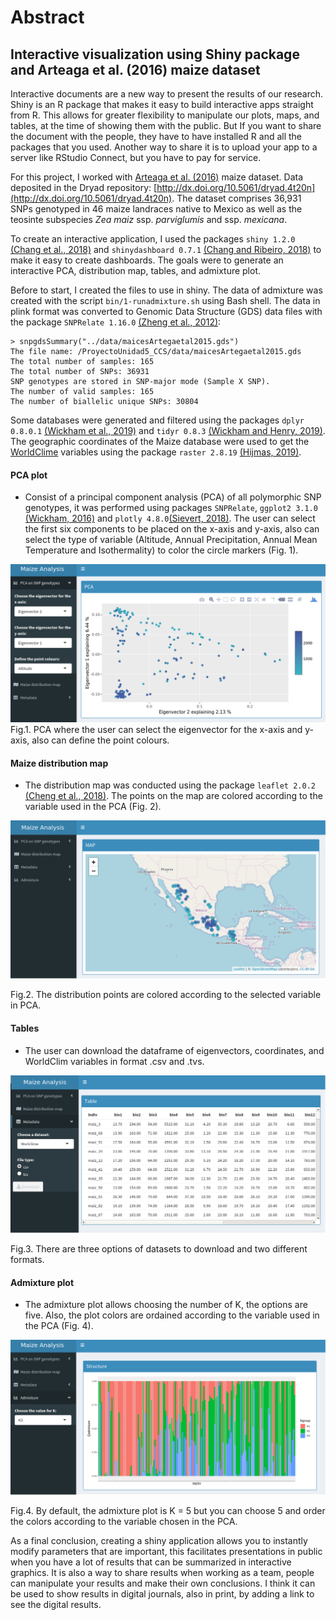 # Abstract

## Interactive visualization using Shiny package and Arteaga et al. (2016) maize dataset

Interactive documents are a new way to present the results of our research. Shiny is an R package that makes it easy to build interactive apps straight from R. This allows for greater flexibility to manipulate our plots, maps, and tables, at the time of showing them with the public. But If you want to share the document with the people, they have to have installed R and all the packages that you used. Another way to share it is to upload your app to a server like RStudio Connect, but you have to pay for service.

For this project, I worked with [Arteaga et al. (2016)](https://www.sciencedirect.com/science/article/pii/S2213596015300714?via%3Dihub) maize dataset. Data deposited in the Dryad repository: [http://dx.doi.org/10.5061/dryad.4t20n](http://dx.doi.org/10.5061/dryad.4t20n). The dataset comprises 36,931 SNPs genotyped in 46 maize landraces native to Mexico as well as the teosinte subspecies *Zea maiz* ssp. *parviglumis* and ssp. *mexicana*.  

To create an interactive application, I used the packages `shiny 1.2.0` [(Chang et al., 2018)](https://cran.r-project.org/web/packages/shiny/index.html) and `shinydashboard 0.7.1` [(Chang and Ribeiro, 2018)](https://cran.r-project.org/web/packages/shinydashboard/index.html) to make it easy to create dashboards. The goals were to generate an interactive PCA, distribution map, tables, and admixture plot.

Before to start, I created the files to use in shiny. The data of admixture was created with the script `bin/1-runadmixture.sh` using  Bash shell. The data in plink format was converted to Genomic Data Structure (GDS) data files with the package `SNPRelate 1.16.0` [(Zheng et al., 2012)](https://academic.oup.com/bioinformatics/article/28/24/3326/245844):
```
> snpgdsSummary("../data/maicesArtegaetal2015.gds")
The file name: /ProyectoUnidad5_CCS/data/maicesArtegaetal2015.gds
The total number of samples: 165
The total number of SNPs: 36931
SNP genotypes are stored in SNP-major mode (Sample X SNP).
The number of valid samples: 165
The number of biallelic unique SNPs: 30804
```
Some databases were generated and filtered using the packages `dplyr 0.8.0.1` [(Wickham et al., 2019)](https://cran.r-project.org/web/packages/dplyr/index.html) and `tidyr 0.8.3` [(Wickham and Henry, 2019)](https://cran.r-project.org/web/packages/tidyr/index.html). The geographic coordinates of the Maize database were used to get the [WorldClime](https://www.worldclim.org/bioclim) variables using the package `raster 2.8.19` [(Hijmas, 2019)](https://cran.r-project.org/web/packages/raster/index.html).


#### PCA plot

- Consist of a principal component analysis (PCA) of all polymorphic SNP genotypes, it was performed using packages `SNPRelate`,  `ggplot2 3.1.0` [(Wickham, 2016)](https://ggplot2.tidyverse.org/) and `plotly 4.8.0`[(Sievert, 2018)](https://plotly-r.com/). The user can select the first six components to be placed on the x-axis and y-axis, also can select the type of variable (Altitude, Annual Precipitation, Annual Mean Temperature and Isothermality) to color the circle markers (Fig. 1).

![PCA_example.png](PCA_example.png)
Fig.1. PCA where the user can select the eigenvector for the x-axis and y-axis, also can define the point colours.

#### Maize distribution map

- The distribution map was conducted using the package `leaflet 2.0.2` [(Cheng et al., 2018)](https://cran.r-project.org/web/packages/leaflet/index.html). The points on the map are colored according to the variable used in the PCA (Fig. 2).

![Map_example.png](Map_example.png)

Fig.2. The distribution points are colored according to the selected variable in PCA.

#### Tables
- The user can download the dataframe of eigenvectors, coordinates, and WorldClim variables in format .csv and .tvs.


![Table_example.png](Table_example.png)

Fig.3. There are three options of datasets to download and two different formats.

#### Admixture plot
- The admixture plot allows choosing the number of K, the options are five. Also, the plot colors are ordained according to the variable used in the PCA (Fig. 4).

![Admixture_example.png](Admixture_example.png)

Fig.4. By default, the admixture plot is K = 5 but you can choose 5 and order the colors according to the variable chosen in the PCA.

As a final conclusion, creating a shiny application allows you to instantly modify parameters that are important, this facilitates presentations in public when you have a lot of results that can be summarized in interactive graphics. It is also a way to share results when working as a team, people can manipulate your results and make their own conclusions. I think it can be used to show results in digital journals, also in print, by adding a link to see the digital results.
